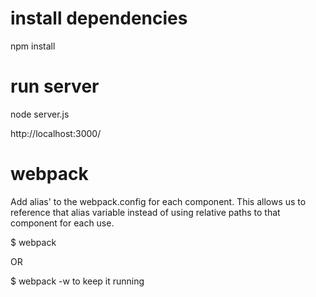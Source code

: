# install dependencies
npm install

# run server
node server.js

http://localhost:3000/

# webpack
Add alias' to the webpack.config for each component. This allows us to reference that alias variable instead of using relative paths to that component for each use.

$ webpack

OR

$ webpack -w
to keep it running